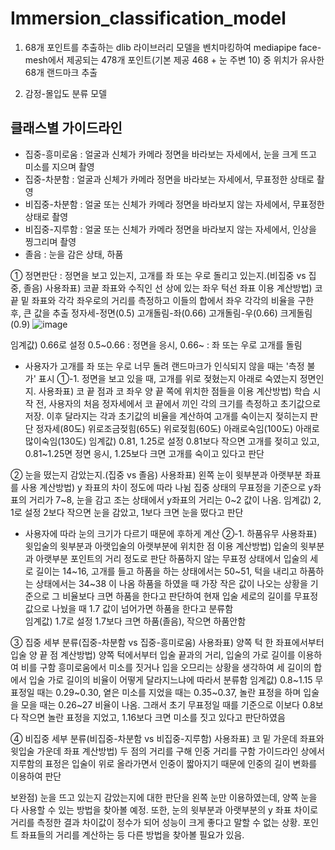 # Immersion_classification_model

1. 68개 포인트를 추출하는 dlib 라이브러리 모델을 벤치마킹하여 mediapipe face-mesh에서 제공되는 478개 포인트(기본 제공 468 + 눈 주변 10) 중 위치가 유사한 68개 랜드마크 추출

2. 감정-몰입도 분류 모델
   
## 클래스별 가이드라인
+ 집중-흥미로움 : 얼굴과 신체가 카메라 정면을 바라보는 자세에서, 눈을 크게 뜨고 미소를 지으며 촬영
+ 집중-차분함  : 얼굴과 신체가 카메라 정면을 바라보는 자세에서, 무표정한 상태로 촬영
+ 비집중-차분함 : 얼굴 또는 신체가 카메라 정면을 바라보지 않는 자세에서, 무표정한 상태로 촬영
+ 비집중-지루함 : 얼굴 또는 신체가 카메라 정면을 바라보지 않는 자세에서, 인상을 찡그리며 촬영
+ 졸음 : 눈을 감은 상태, 하품
 

① 정면판단 : 정면을 보고 있는지, 고개를 좌 또는 우로 돌리고 있는지.(비집중 vs 집중, 졸음)
   사용좌표) 코끝 좌표와 수직인 선 상에 있는 좌우 턱선 좌표 이용
   계산방법) 코끝 밑 좌표와 각각 좌우로의 거리를 측정하고 이들의 합에서 좌우 각각의 비율을 구한 후, 큰 값을 추출
   정자세-정면(0.5)   고개돌림-좌(0.66)   고개돌림-우(0.66)   크게돌림(0.9)
   ![image](https://github.com/user-attachments/assets/7385a713-837a-453c-8a21-0c3b7d21d7c6)

   임계값) 0.66로 설정
   0.5~0.66 : 정면을 응시, 0.66~ : 좌 또는 우로 고개를 돌림
   * 사용자가 고개를 좌 또는 우로 너무 돌려 랜드마크가 인식되지 않을 때는 '측정 불가' 표시
  ①-1. 정면을 보고 있을 때, 고개를 위로 젖혔는지 아래로 숙였는지 정면인지.
   사용좌표) 코 끝 점과 코 좌우 양 끝 쪽에 위치한 점들을 이용
   계산방법) 학습 시작 전, 사용자의 처음 정자세에서 코 끝에서 끼인 각의 크기를 측정하고 초기값으로 저장. 이후 달라지는 각과 초기값의 비율을 계산하여 고개를 숙이는지 젖히는지 판단
   정자세(80도)   위로조금젖힘(65도)   위로젖힘(60도)   아래로숙임(100도)   아래로많이숙임(130도)
   임계값) 0.81, 1.25로 설정
   0.81보다 작으면 고개를 젖히고 있고, 0.81~1.25면 정면 응시, 1.25보다 크면 고개를 숙이고 있다고 판단

② 눈을 떴는지 감았는지.(집중 vs 졸음)
   사용좌표) 왼쪽 눈이 윗부분과 아랫부분 좌표를 사용
   계산방법) y 좌표의 차이 정도에 따라 나뉨
   집중 상태의 무표정을 기준으로 y좌표의 거리가 7~8, 눈을 감고 조는 상태에서 y좌표의 거리는 0~2 값이 나옴.
   임계값) 2, 1로 설정
   2보다 작으면 눈을 감았고, 1보다 크면 눈을 떴다고 판단
   * 사용자에 따라 눈의 크기가 다르기 때문에 후하게 계산
  ②-1. 하품유무
    사용좌표) 윗입술의 윗부분과 아랫입술의 아랫부분에 위치한 점 이용
   계산방법) 입술의 윗부분과 아랫부분 포인트의 거리 정도로 판단
   하품하지 않는 무표정 상태에서 입술의 세로 길이는 14~16, 고개를 들고 하품을 하는 상태에서는 50~51, 턱을 내리고 하품하는 상태에서는 34~38 이 나옴
   하품을 하였을 때 가장 작은 값이 나오는 상황을 기준으로 그 비율보다 크면 하품을 한다고 판단하여 현재 입술 세로의 길이를 무표정 값으로 나눴을 때 1.7 값이 넘어가면 하품을 한다고 분류함   
   임계값) 1.7로 설정
   1.7보다 크면 하품(졸음), 작으면 하품안함

③ 집중 세부 분류(집중-차분함 vs 집중-흥미로움)
   사용좌표) 양쪽 턱 한 좌표에서부터 입술 양 끝 점
   계산방법) 양쪽 턱에서부터 입술 끝과의 거리, 입술의 가로 길이를 이용하여 비를 구함
   흥미로움에서 미소를 짓거나 입을 오므리는 상황을 생각하여 세 길이의 합에서 입술 가로 길이의 비율이 어떻게 달라지느냐에 따라서 분류함
   임계값) 0.8~1.15
   무표정일 때는 0.29~0.30, 옅은 미소를 지었을 때는 0.35~0.37, 놀란 표정을 하며 입술을 모을 때는 0.26~27 비율이 나옴. 그래서 초기 무표정일 때를 기준으로 이보다 0.8보다 작으면 놀란 표정을 지었고, 1.16보다 크면 미소를 짓고 있다고 판단하였음

④ 비집중 세부 분류(비집중-차분함 vs 비집중-지루함)
	사용좌표) 코 밑 가운데 좌표와 윗입술 가운데 좌표
	계산방법) 두 점의 거리를 구해 인중 거리를 구함
	가이드라인 상에서 지루함의 표정은 입술이 위로 올라가면서 인중이 짧아지기 때문에 인중의 길이 변화를 이용하여 판단

보완점)
눈을 뜨고 있는지 감았는지에 대한 판단을 왼쪽 눈만 이용하였는데, 양쪽 눈을 다 사용할 수 있는 방법을 찾아볼 예정.
또한, 눈의 윗부분과 아랫부분의 y 좌표 차이로 거리를 측정한 결과 차이값이 정수가 되어 성능이 크게 좋다고 말할 수 없는 상황. 포인트 좌표들의 거리를 계산하는 등 다른 방법을 찾아볼 필요가 있음.
